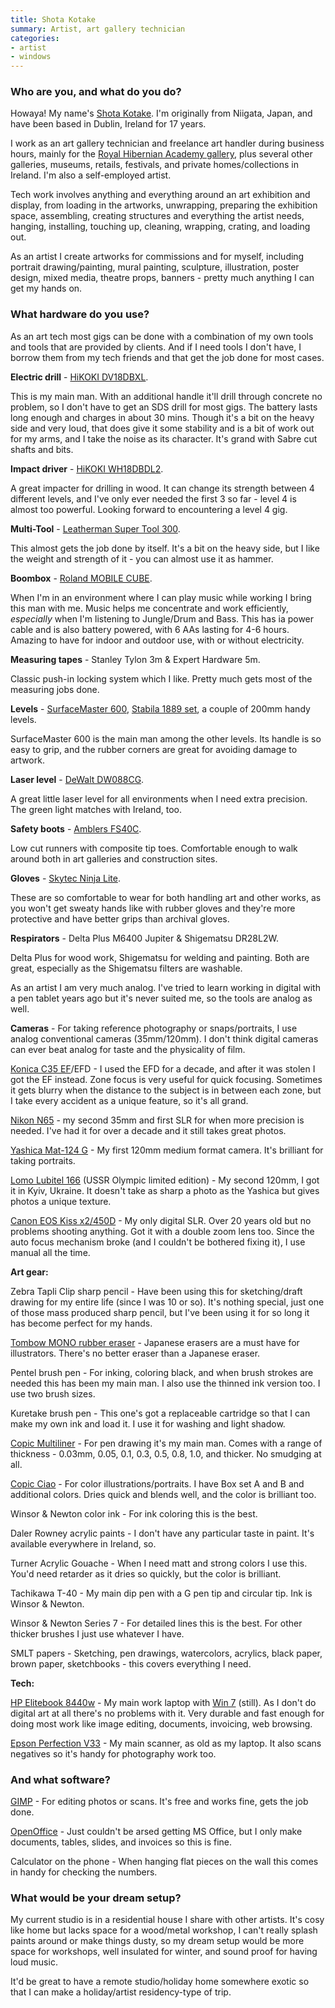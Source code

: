 ```yaml
---
title: Shota Kotake
summary: Artist, art gallery technician
categories:
- artist 
- windows
---
```


### Who are you, and what do you do?

Howaya! My name's [Shota Kotake](https://www.shotakotake.com "Shota's website."). I'm originally from Niigata, Japan, and have been based in Dublin, Ireland for 17 years.

I work as an art gallery technician and freelance art handler during business hours, mainly for the [Royal Hibernian Academy gallery](http://www.rhagallery.ie/ "An art gallery in Dublin."), plus several other galleries, museums, retails, festivals, and private homes/collections in Ireland. I'm also a self-employed artist.

Tech work involves anything and everything around an art exhibition and display, from loading in the artworks, unwrapping, preparing the exhibition space, assembling, creating structures and everything the artist needs, hanging, installing, touching up, cleaning, wrapping, crating, and loading out.

As an artist I create artworks for commissions and for myself, including portrait drawing/painting, mural painting, sculpture, illustration, poster design, mixed media, theatre props, banners - pretty much anything I can get my hands on.

### What hardware do you use?

As an art tech most gigs can be done with a combination of my own tools and tools that are provided by clients. And if I need tools I don't have, I borrow them from my tech friends and that get the job done for most cases.

**Electric drill** - [HiKOKI DV18DBXL][dv18dbxl].

This is my main man. With an additional handle it'll drill through concrete no problem, so I don't have to get an SDS drill for most gigs. The battery lasts long enough and charges in about 30 mins. Though it's a bit on the heavy side and very loud, that does give it some stability and is a bit of work out for my arms, and I take the noise as its character. It's grand with Sabre cut shafts and bits.

**Impact driver** - [HiKOKI WH18DBDL2][wh18dbdl2].

A great impacter for drilling in wood. It can change its strength between 4 different levels, and I've only ever needed the first 3 so far - level 4 is almost too powerful. Looking forward to encountering a level 4 gig.

**Multi-Tool** - [Leatherman Super Tool 300][super-tool-300].

This almost gets the job done by itself. It's a bit on the heavy side, but I like the weight and strength of it - you can almost use it as hammer.

**Boombox** - [Roland MOBILE CUBE][mobile-cube].

When I'm in an environment where I can play music while working I bring this man with me. Music helps me concentrate and work efficiently, _especially_ when I'm listening to Jungle/Drum and Bass. This has ia power cable and is also battery powered, with 6 AAs lasting for 4-6 hours. Amazing to have for indoor and outdoor use, with or without electricity.

**Measuring tapes** - Stanley Tylon 3m & Expert Hardware 5m.

Classic push-in locking system which I like. Pretty much gets most of the measuring jobs done.

**Levels** - [SurfaceMaster 600][surfacemaster-600mm], [Stabila 1889 set][1889], a couple of 200mm handy levels.

SurfaceMaster 600 is the main man among the other levels. Its handle is so easy to grip, and the rubber corners are great for avoiding damage to artwork.

**Laser level** - [DeWalt DW088CG][dw088cg].

A great little laser level for all environments when I need extra precision. The green light matches with Ireland, too.

**Safety boots** - [Amblers FS40C][fs40c].

Low cut runners with composite tip toes. Comfortable enough to walk around both in art galleries and construction sites.

**Gloves** - [Skytec Ninja Lite][ninja-lite].

These are so comfortable to wear for both handling art and other works, as you won't get sweaty hands like with rubber gloves and they're more protective and have better grips than archival gloves. 

**Respirators** - Delta Plus M6400 Jupiter & Shigematsu DR28L2W.

Delta Plus for wood work, Shigematsu for welding and painting. Both are great, especially as the Shigematsu filters are washable.

As an artist I am very much analog. I've tried to learn working in digital with a pen tablet years ago but it's never suited me, so the tools are analog as well.

**Cameras** - For taking reference photography or snaps/portraits, I use analog conventional cameras (35mm/120mm). I don't think digital cameras can ever beat analog for taste and the physicality of film.

[Konica C35 EF][c35-ef]/EFD - I used the EFD for a decade, and after it was stolen I got the EF instead. Zone focus is very useful for quick focusing. Sometimes it gets blurry when the distance to the subject is in between each zone, but I take every accident as a unique feature, so it's all grand.

[Nikon N65][n65] - my second 35mm and first SLR for when more precision is needed. I've had it for over a decade and it still takes great photos.

[Yashica Mat-124 G][mat-124-g] - My first 120mm medium format camera. It's brilliant for taking portraits.

[Lomo Lubitel 166][lubitel-166] (USSR Olympic limited edition) - My second 120mm, I got it in Kyiv, Ukraine. It doesn't take as sharp a photo as the Yashica but gives photos a unique texture.

[Canon EOS Kiss x2/450D][eos-450d] - My only digital SLR. Over 20 years old but no problems shooting anything. Got it with a double zoom lens too. Since the auto focus mechanism broke (and I couldn't be bothered fixing it), I use manual all the time.

**Art gear:**

Zebra Tapli Clip sharp pencil - Have been using this for sketching/draft drawing for my entire life (since I was 10 or so). It's nothing special, just one of those mass produced sharp pencil, but I've been using it for so long it has become perfect for my hands.

[Tombow MONO rubber eraser][mono.2] - Japanese erasers are a must have for illustrators. There's no better eraser than a Japanese eraser.

Pentel brush pen - For inking, coloring black, and when brush strokes are needed this has been my main man. I also use the thinned ink version too. I use two brush sizes.

Kuretake brush pen - This one's got a replaceable cartridge so that I can make my own ink and load it. I use it for washing and light shadow.

[Copic Multiliner][multiliner] - For pen drawing it's my main man. Comes with a range of thickness - 0.03mm, 0.05, 0.1, 0.3, 0.5, 0.8, 1.0, and thicker. No smudging at all.

[Copic Ciao][ciao] - For color illustrations/portraits. I have Box set A and B and additional colors. Dries quick and blends well, and the color is brilliant too.

Winsor & Newton color ink - For ink coloring this is the best.

Daler Rowney acrylic paints - I don't have any particular taste in paint. It's available everywhere in Ireland, so.

Turner Acrylic Gouache - When I need matt and strong colors I use this. You'd need retarder as it dries so quickly, but the color is brilliant.

Tachikawa T-40 - My main dip pen with a G pen tip and circular tip. Ink is Winsor & Newton.

Winsor & Newton Series 7 - For detailed lines this is the best. For other thicker brushes I just use whatever I have.

SMLT papers - Sketching, pen drawings, watercolors, acrylics, black paper, brown paper, sketchbooks - this covers everything I need.

**Tech:**

[HP Elitebook 8440w][elitebook-8440w] - My main work laptop with [Win 7][windows-7] (still). As I don't do digital art at all there's no problems with it. Very durable and fast enough for doing most work like image editing, documents, invoicing, web browsing.

[Epson Perfection V33][perfection-v33] - My main scanner, as old as my laptop. It also scans negatives so it's handy for photography work too.

### And what software?

[GIMP][] - For editing photos or scans. It's free and works fine, gets the job done.

[OpenOffice][] - Just couldn't be arsed getting MS Office, but I only make documents, tables, slides, and invoices so this is fine.

Calculator on the phone - When hanging flat pieces on the wall this comes in handy for checking the numbers.

### What would be your dream setup?

My current studio is in a residential house I share with other artists. It's cosy like home but lacks space for a wood/metal workshop, I can't really splash paints around or make things dusty, so my dream setup would be more space for workshops, well insulated for winter, and sound proof for having loud music.

It'd be great to have a remote studio/holiday home somewhere exotic so that I can make a holiday/artist residency-type of trip.

[1889]: https://www.acetool.com/Stabila-22130-LE-1889-4-Level-Set-p/sta-22130.htm "A 4-set spirit level."
[c35-ef]: https://camerapedia.fandom.com/wiki/Konica_C35_EF "A compact film camera."
[ciao]: https://copic.jp/en/product/ciao/ "A marker pen."
[dv18dbxl]: https://www.hikokipowertoolsdirect.com/hikoki-dv18dbxl-18v-cordless-combi-drill-brushless-bare-unit "An 18V power drill."
[dw088cg]: https://www.dewalt.com/products/hand-tools/measuring-and-layout-tools/self-leveling-line-lasers/green-cross-line-laser/dw088cg "A laser level."
[elitebook-8440w]: https://support.hp.com/us-en/product/hp-elitebook-8440w-mobile-workstation/4097189 "A PC laptop."
[eos-450d]: https://en.wikipedia.org/wiki/Canon_EOS_450D "A 12.2 megapixel DSLR."
[fs40c]: https://www.amblerssafety.com/shoe/fs40c-2/ "A pair of safety boots."
[gimp]: https://www.gimp.org/ "An open-source image editor."
[lubitel-166]: https://microsites.lomography.com/lubitel166+/history/ "A film camera."
[mat-124-g]: http://www.brooklynfilmcamera.com/cameras/yashica-mat-124g "A film camera."
[mobile-cube]: https://www.roland.com/global/products/mobile_cube/ "A portable battery-powered amp."
[mono.2]: https://www.tombow.com/en/products/mono/ "An eraser."
[multiliner]: https://copic.jp/en/product/multi/ "An inking pen."
[n65]: https://www.kenrockwell.com/nikon/n65.htm "A film camera."
[ninja-lite]: https://www.skytecgloves.com/skytec-ninja-lite#.YABPhl77Tiw "Working gloves."
[openoffice]: http://www.openoffice.org/ "An open-source office suite."
[perfection-v33]: https://epson.com/Support/Scanners/Perfection-Series/Epson-Perfection-V33/s/SPT_B11B200201 "A scanner."
[super-tool-300]: https://www.leatherman.com/super-tool-300-2.html "A multi-tool."
[surfacemaster-600mm]: https://sasworkwear.co.uk/products/surfacemaster-600mm-24in-girder-spirit-level "A spirit level."
[wh18dbdl2]: https://www.hikoki-powertools.com/products/powertools/li-ion-screw/wh18dbdl2/wh18dbdl2.html "An impact driver."
[windows-7]: https://en.wikipedia.org/wiki/Windows_7 "An operating system."

